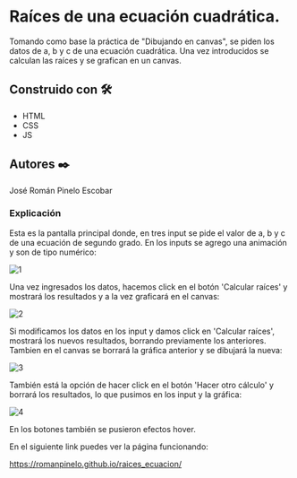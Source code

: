 # Raíces de una ecuación cuadrática. 

Tomando como base la práctica de "Dibujando en canvas", se piden los datos de a, b y c de una ecuación cuadrática. Una vez introducidos se calculan las raíces y se grafican en un canvas.


## Construido con 🛠️

* HTML
* CSS
* JS


## Autores ✒️

José Román Pinelo Escobar


### Explicación

Esta es la pantalla principal donde, en tres input se pide el valor de a, b y c de una ecuación de segundo grado. En los inputs se agrego una animación y son de tipo numérico:

![1](https://user-images.githubusercontent.com/71656431/107093040-32e73500-67ca-11eb-819c-4534a051f35e.jpg)



Una vez ingresados los datos, hacemos click en el botón 'Calcular raíces' y mostrará los resultados y a la vez graficará en el canvas:

![2](https://user-images.githubusercontent.com/71656431/107093891-b48b9280-67cb-11eb-892a-91402ba5b2d2.jpg)



Si modificamos los datos en los input y damos click en 'Calcular raíces', mostrará los nuevos resultados, borrando previamente los anteriores. Tambien en el canvas se borrará la gráfica anterior y se dibujará la nueva:

![3](https://user-images.githubusercontent.com/71656431/107094145-2532af00-67cc-11eb-9693-35834d49cc91.jpg)



También está la opción de hacer click en el botón 'Hacer otro cálculo' y borrará los resultados, lo que pusimos en los input y la gráfica:

![4](https://user-images.githubusercontent.com/71656431/107094519-c02b8900-67cc-11eb-8f6f-c149a32dce59.jpg)

En los botones también se pusieron efectos hover.



En el siguiente link puedes ver la página funcionando: 

https://romanpinelo.github.io/raices_ecuacion/